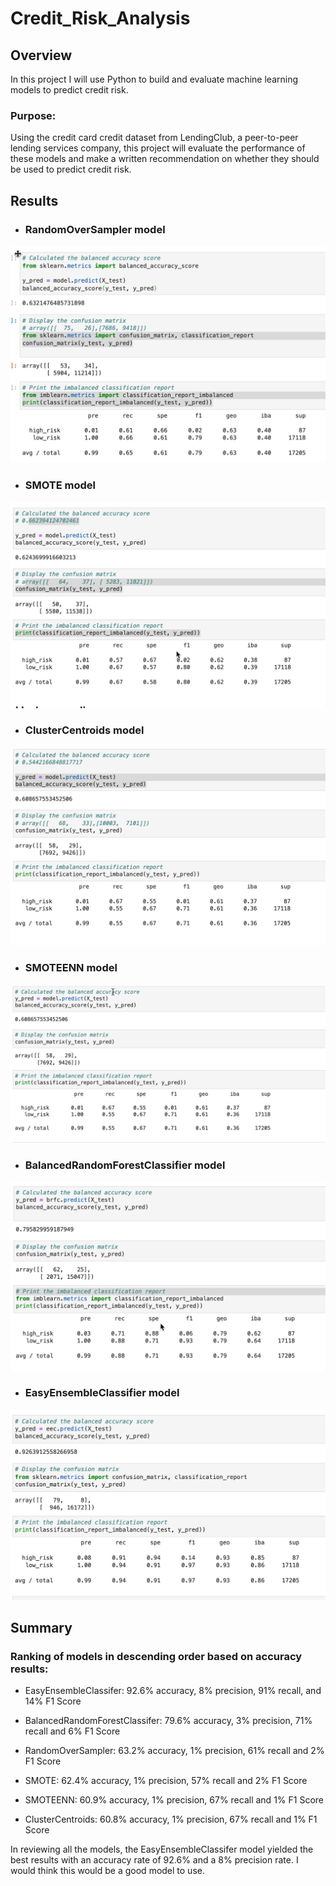 # Credit_Risk_Analysis

## Overview
In this project I will use Python to build and evaluate machine learning models to predict credit risk. 

### Purpose:
Using the credit card credit dataset from LendingClub, a peer-to-peer lending services company, this project will evaluate the performance of these models and make a written recommendation on whether they should be used to predict credit risk.

## Results
- ### RandomOverSampler model
![RandomOverSampler](Images/RandomOverSampler.png)

- ### SMOTE model
![Smote](Images/Smote.png)

- ### ClusterCentroids model
![ClusterCentroids](Images/ClusterCentroids.png)

- ### SMOTEENN model
![SMOTEENN](Images/SMOTEENN.png)

- ### BalancedRandomForestClassifier model
![BalancedRandomForestClassifier](Images/BalancedRandomForestClassifier.png)

- ### EasyEnsembleClassifier model
![EasyEnsembleClassifier](Images/EasyEnsembleClassifier.png)


## Summary

### Ranking of models in descending order based on accuracy results:

- EasyEnsembleClassifer: 92.6% accuracy, 8% precision, 91% recall, and 14% F1 Score

- BalancedRandomForestClassifer: 79.6% accuracy, 3% precision, 71% recall and 6% F1 Score

- RandomOverSampler: 63.2% accuracy, 1% precision, 61% recall and 2% F1 Score

- SMOTE: 62.4% accuracy, 1% precision, 57% recall and 2% F1 Score

- SMOTEENN: 60.9% accuracy, 1% precision, 67% recall and 1% F1 Score

- ClusterCentroids: 60.8% accuracy, 1% precision, 67% recall and 1% F1 Score

In reviewing all the models, the EasyEnsembleClassifer model yielded the best results with an accuracy rate of 92.6% and a 8% precision rate. I would think this would be a good model to use. 

